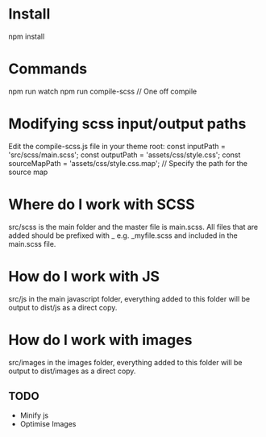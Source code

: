 # Install
npm install

# Commands
npm run watch
npm run compile-scss // One off compile

# Modifying scss input/output paths
Edit the compile-scss.js file in your theme root:
const inputPath = 'src/scss/main.scss';
const outputPath = 'assets/css/style.css';
const sourceMapPath = 'assets/css/style.css.map'; // Specify the path for the source map

# Where do I work with SCSS
src/scss is the main folder and the master file is main.scss.
All files that are added should be prefixed with _ e.g. _myfile.scss and included in the main.scss file.

# How do I work with JS
src/js in the main javascript folder, everything added to this folder will be output to dist/js as a direct copy.

# How do I work with images
src/images in the images folder, everything added to this folder will be output to dist/images as a direct copy.

## TODO
- Minify js
- Optimise Images